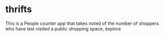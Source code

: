 # thrifts
This is a People counter app that takes noted of the number of shoppers who have last visited a public shopping space, éxplore
